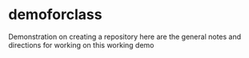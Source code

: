 # demoforclass
Demonstration on creating a repository here are the general notes and directions for working on this working demo
